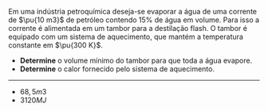 Em uma indústria petroquímica deseja-se evaporar a água de uma corrente de $\pu{10 m3}$ de petróleo contendo $15\%$ de água em volume. Para isso a corrente é alimentada em um tambor para a destilação flash. O tambor é equipado com um sistema de aquecimento, que mantém a temperatura constante em $\pu{300 K}$.

- **Determine** o volume mínimo do tambor para que toda a água evapore.
- **Determine** o calor fornecido pelo sistema de aquecimento.

---

- $68,5 m3$
- $3120 MJ$